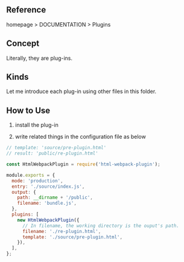 ## Reference

homepage > DOCUMENTATION > Plugins

## Concept

Literally, they are plug-ins.

## Kinds

Let me introduce each plug-in using other files in this folder.

## How to Use

1. install the plug-in

2. write related things in the configuration file as below

```js
// template: 'source/pre-plugin.html'
// result: 'public/re-plugin.html'

const HtmlWebpackPlugin = require('html-webpack-plugin');

module.exports = {
  mode: 'production',
  entry: './source/index.js',
  output: {
    path: __dirname + '/public',
    filename: 'bundle.js',
  },
  plugins: [
    new HtmlWebpackPlugin({
      // In filename, the working directory is the ouput's path.
      filename: './re-plugin.html',
      template: './source/pre-plugin.html',
    }),
  ],
};
```
